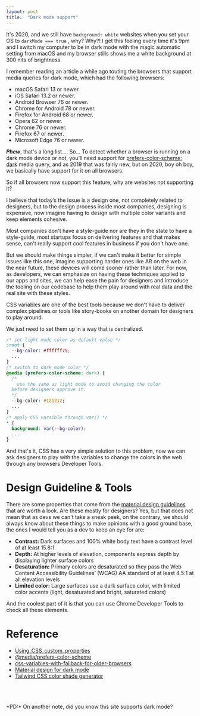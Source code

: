 ```yaml
---
layout: post
title:  "Dark mode support"
---
```


It's 2020, and we still have `background: white` websites when you set your OS to `darkMode === true` , why? Why?! I get this feeling every time it's 9pm and I switch my computer to be in dark mode with the magic automatic setting from macOS and my browser stills shows me a white background at 300 nits of brightness.

I remember reading an article a while ago touting the browsers that support media queries for dark mode, which had the following browsers:

- macOS Safari 13 or newer.
- iOS Safari 13.2 or newer.
- Android Browser 76 or newer.
- Chrome for Android 78 or newer.
- Firefox for Android 68 or newer.
- Opera 62 or newer.
- Chrome 76 or newer.
- Firefox 67 or newer.
- Microsoft Edge 76 or newer.

***Phew***, that's a long list.... So... To detect whether a browser is running on a dark mode device or not, you’ll need support for [prefers-color-scheme: dark](https://drafts.csswg.org/mediaqueries-5/#prefers-color-scheme) media query, and as 2019 that was fairly new, but on 2020, boy oh boy, we basically have support for it on all browsers.

So if all browsers now support this feature, why are websites not supporting it?

I believe that today’s the issue is a design one, not completely related to designers, but to the design process inside most companies, designing is expensive, now imagine having to design with multiple color variants and keep elements cohesive.

Most companies don't have a style-guide nor are they in the state to have a style-guide, most startups focus on delivering features and that makes sense, can't really support cool features in business if you don't have one.

But we should make things simpler, if we can't make it better for simple issues like this one, imagine supporting harder ones like AR on the web in the near future, these devices will come sooner rather than later. For now, as developers, we can emphasize on having these techniques applied to our apps and sites, we can help ease the pain for designers and introduce the tooling on our codebase to help them play around with real data and the real site with these styles.

CSS variables are one of the best tools because we don't have to deliver complex pipelines or tools like story-books on another domain for designers to play around.

We just need to set them up in a way that is centralized.

```css
/* set light mode color as default value */
:root {
  --bg-color: #ffffff75;
  ...
}
/* switch to dark mode color */
@media (prefers-color-scheme: dark) {
  /*
	use the same as light mode to avoid changing the color
  before designers approve it.
  */
  --bg-color: #121212;
  ...
}
/* apply CSS varaible through var() */
* {
  background: var(--bg-color);
  ...
}
```

And that's it, CSS has a very simple solution to this problem, now we can ask designers to play with the variables to change the colors in the web through any browsers Developer Tools.

# **Design Guideline & Tools**

There are some properties that come from the [material design guidelines](https://material.io/design/color/dark-theme.html) that are worth a look. Are these mostly for designers? Yes, but that does not mean that as devs we can't take a sneak peek, on the contrary, we should always know about these things to make opinions with a good ground base, the ones I would tell you as a dev to keep an eye for are:

- **Contrast:** Dark surfaces and 100% white body text have a contrast level of at least 15.8:1
- **Depth:** At higher levels of elevation, components express depth by displaying lighter surface colors
- **Desaturation:** Primary colors are desaturated so they pass the Web Content Accessibility Guidelines’ (WCAG) AA standard of at least 4.5:1 at all elevation levels
- **Limited color:** Large surfaces use a dark surface color, with limited color accents (light, desaturated and bright, saturated colors)

And the coolest part of it is that you can use Chrome Developer Tools to check all these elements.

# **Reference**

- [Using_CSS_custom_properties](https://developer.mozilla.org/en-US/docs/Web/CSS/Using_CSS_custom_properties)
- [@media/prefers-color-scheme](https://developer.mozilla.org/en-US/docs/Web/CSS/@media/prefers-color-scheme)
- [css-variables-with-fallback-for-older-browsers](https://stackoverflow.com/questions/44271920/css-variables-with-fallback-for-older-browsers)
- [Material design for dark mode](https://material.io/design/color/dark-theme.html)
- [Tailwind CSS color shade generator](https://javisperez.github.io/tailwindcolorshades/#/)

<br />
<br />
<br />
*PD:* On another note, did you know this site supports dark mode?
